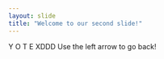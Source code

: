 ```yaml
---
layout: slide
title: "Welcome to our second slide!"
---
```

Y O T E XDDD
Use the left arrow to go back!